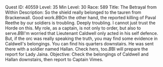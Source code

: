 Quest ID: 40559
Level: 35
Min Level: 30
Race: 589
Title: The Betrayal from Within
Description: So the shield really belonged to the tauren from Brackenwall. Good work.$B$BOn the other hand, the reported killing of Paval Reethe by our soldiers is troubling. Deeply troubling. I cannot just trust the Horde on this. My role, as a captain, is not only to order, but also to serve.$B$BI'm worried that Lieutenant Caldwell only acted in his self defence. But, if the orc was really speaking the truth, you may find some evidence in Caldwell's belongings. You can find his quarters downstairs. He was sent there with a soldier named Hallan. Check hers, too.$B$BI will prepare the report for Lady Jaina.
Objective: Check the belongings of Caldwell and Hallan downstairs, then report to Captain Vimes.
